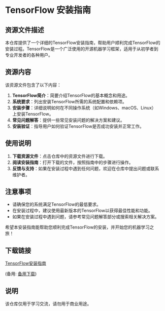 # TensorFlow 安装指南

## 资源文件描述

本仓库提供了一个详细的TensorFlow安装指南，帮助用户顺利完成TensorFlow的安装过程。TensorFlow是一个广泛使用的开源机器学习框架，适用于从初学者到专业开发者的各种用户。

## 资源内容

该资源文件包含了以下内容：

1. **TensorFlow简介**：简要介绍TensorFlow的基本概念和用途。
2. **系统要求**：列出安装TensorFlow所需的系统配置和依赖项。
3. **安装步骤**：详细说明如何在不同操作系统（如Windows、macOS、Linux）上安装TensorFlow。
4. **常见问题解答**：提供一些常见安装问题的解决方案和建议。
5. **安装验证**：指导用户如何验证TensorFlow是否成功安装并正常工作。

## 使用说明

1. **下载资源文件**：点击仓库中的资源文件进行下载。
2. **阅读安装指南**：打开下载的文件，按照指南中的步骤进行操作。
3. **反馈与支持**：如果在安装过程中遇到任何问题，欢迎在仓库中提出问题或联系维护者。

## 注意事项

- 请确保您的系统满足TensorFlow的最低要求。
- 在安装过程中，建议使用最新版本的TensorFlow以获得最佳性能和功能。
- 如果在安装过程中遇到问题，请参考常见问题解答部分或搜索相关解决方案。

希望本安装指南能帮助您顺利完成TensorFlow的安装，并开始您的机器学习之旅！

## 下载链接
[TensorFlow安装指南](https://pan.quark.cn/s/a8c15b560ca0) 

(备用: [备用下载](https://pan.baidu.com/s/1lMlFWQi25G3xsKqOt5gUxw?pwd=1234))

## 说明

该仓库仅用于学习交流，请勿用于商业用途。
